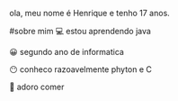 ola, meu nome é Henrique e tenho 17 anos.

#sobre mim
💻 estou aprendendo java

😀 segundo ano de informatica

😶 conheco razoavelmente phyton e C

🍔 adoro comer
